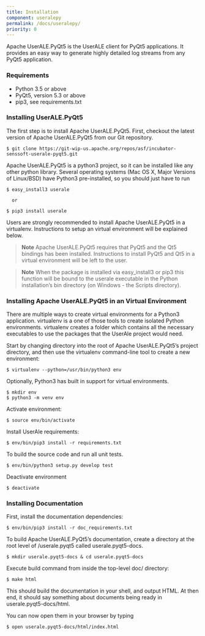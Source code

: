 ```yaml
---
title: Installation
component: useralepy
permalink: /docs/useralepy/
priority: 0
---
```


Apache UserALE.PyQt5 is the UserALE client for PyQt5 applications.  It provides an easy way to generate highly detailed log streams from any PyQt5 application.

### Requirements

- Python 3.5 or above
- PyQt5, version 5.3 or above
- pip3, see requirements.txt

### Installing UserALE.PyQt5

The first step is to install Apache UserALE.PyQt5. First, checkout the latest version of Apache UserALE.PyQt5 from our Git repository.

  ```shell
  $ git clone https://git-wip-us.apache.org/repos/asf/incubator-senssoft-userale-pyqt5.git
  ```

Apache UserALE.PyQt5 is a python3 project, so it can be installed like any other python library. Several operating systems (Mac OS X, Major Versions of Linux/BSD) have Python3 pre-installed, so you should just have to run

  ```shell
  $ easy_install3 userale
  ```

      or

  ```shell
  $ pip3 install userale
  ```

Users are strongly recommended to install Apache UserALE.PyQt5 in a virtualenv. Instructions to setup an virtual environment will be explained below.

> **Note**
> Apache UserALE.PyQt5 requires that PyQt5 and the Qt5 bindings has been installed. Instructions to install PyQt5 and Qt5 in a virtual environment will be left to the user.

> **Note**
> When the package is installed via easy_install3 or pip3 this function will be bound to the userale executable in the Python installation’s bin directory (on Windows - the Scripts directory).

### Installing Apache UserALE.PyQt5 in an Virtual Environment

There are multiple ways to create virtual environments for a Python3 application. virtualenv is a one of those tools to create isolated Python environments. virtualenv creates a folder which contains all the necessary executables to use the packages that the UserAle project would need.

Start by changing directory into the root of Apache UserALE.PyQt5’s project directory, and then use the virtualenv command-line tool to create a new environment:

  ```shell
  $ virtualenv --python=/usr/bin/python3 env
  ```

Optionally, Python3 has built in support for virtual environments.

  ```shell
  $ mkdir env
  $ python3 -m venv env
  ```

Activate environment:

  ```shell
  $ source env/bin/activate
  ```

Install UserAle requirements:

  ```shell
  $ env/bin/pip3 install -r requirements.txt
  ```

To build the source code and run all unit tests.

  ```shell
  $ env/bin/python3 setup.py develop test
  ```

Deactivate environment

  ```shell
  $ deactivate
  ```

### Installing Documentation

First, install the documentation dependencies:

  ```shell
  $ env/bin/pip3 install -r doc_requirements.txt
  ```

To build Apache UserALE.PyQt5’s documentation, create a directory at the root level of /userale.pyqt5 called userale.pyqt5-docs.

  ```shell
  $ mkdir userale.pyqt5-docs & cd userale.pyqt5-docs
  ```

Execute build command from inside the top-level doc/ directory:

  ```shell
  $ make html
  ```

This should build the documentation in your shell, and output HTML. At then end, it should say something about documents being ready in userale.pyqt5-docs/html.

You can now open them in your browser by typing

  ```shell
  $ open userale.pyqt5-docs/html/index.html
  ```
